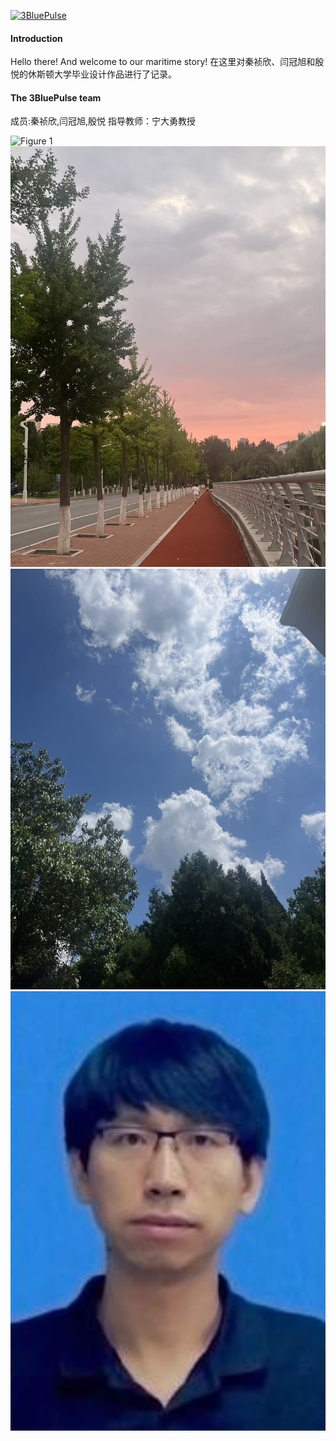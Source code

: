

[![3BluePulse](https://img.shields.io/badge/3BluePulse-github-blue?logo=github)](https://github.com/senli1073)



#### Introduction
Hello there! And welcome to our maritime story!  在这里对秦祯欣、闫冠旭和殷悦的休斯顿大学毕业设计作品进行了记录。

#### The 3BluePulse team
成员:秦祯欣,闫冠旭,殷悦
指导教师：宁大勇教授

<p class="patent-desc">
<p class="patent-desc">
<p class="patent-desc"></p>

<!-- START: photo grid -->
<div class="bio-photo-grid">
  <img src="/static/assets/img/qzx.png" alt="Figure 1">
  <img src="/static/assets/img/xu.png" alt="Figure 2">
  <img src="/static/assets/img/mui.png" alt="Figure 3">
  <img src="/static/assets/img/ning.png" alt="Figure 4">
</div>
<!-- END: photo grid -->

<p class="patent-desc"></p>


